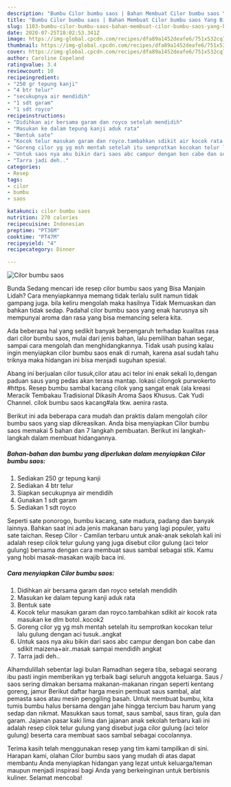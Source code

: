 ```yaml
---
description: "Bumbu Cilor bumbu saos | Bahan Membuat Cilor bumbu saos Yang Bisa Manjain Lidah"
title: "Bumbu Cilor bumbu saos | Bahan Membuat Cilor bumbu saos Yang Bisa Manjain Lidah"
slug: 1103-bumbu-cilor-bumbu-saos-bahan-membuat-cilor-bumbu-saos-yang-bisa-manjain-lidah
date: 2020-07-25T18:02:53.341Z
image: https://img-global.cpcdn.com/recipes/dfa89a1452deafe6/751x532cq70/cilor-bumbu-saos-foto-resep-utama.jpg
thumbnail: https://img-global.cpcdn.com/recipes/dfa89a1452deafe6/751x532cq70/cilor-bumbu-saos-foto-resep-utama.jpg
cover: https://img-global.cpcdn.com/recipes/dfa89a1452deafe6/751x532cq70/cilor-bumbu-saos-foto-resep-utama.jpg
author: Caroline Copeland
ratingvalue: 3.4
reviewcount: 10
recipeingredient:
- "250 gr tepung kanji"
- "4 btr telur"
- "secukupnya air mendidih"
- "1 sdt garam"
- "1 sdt royco"
recipeinstructions:
- "Didihkan air bersama garam dan royco setelah mendidih"
- "Masukan ke dalam tepung kanji aduk rata"
- "Bentuk sate"
- "Kocok telur masukan garam dan royco.tambahkan sdikit air kocok rata masukan ke dlm botol..kocok2"
- "Goreng cilor yg yg msh mentah setelah itu semprotkan kocokan telur lalu gulung dengan aci tusuk..angkat"
- "Untuk saos nya aku bikin dari saos abc campur dengan bon cabe dan sdikit maizena+air..masak sampai mendidih angkat"
- "Tarra jadi deh.."
categories:
- Resep
tags:
- cilor
- bumbu
- saos

katakunci: cilor bumbu saos 
nutrition: 270 calories
recipecuisine: Indonesian
preptime: "PT36M"
cooktime: "PT47M"
recipeyield: "4"
recipecategory: Dinner

---
```



![Cilor bumbu saos](https://img-global.cpcdn.com/recipes/dfa89a1452deafe6/751x532cq70/cilor-bumbu-saos-foto-resep-utama.jpg)

Bunda Sedang mencari ide resep cilor bumbu saos yang Bisa Manjain Lidah? Cara menyiapkannya memang tidak terlalu sulit namun tidak gampang juga. bila keliru mengolah maka hasilnya Tidak Memuaskan dan bahkan tidak sedap. Padahal cilor bumbu saos yang enak harusnya sih mempunyai aroma dan rasa yang bisa memancing selera kita.

Ada beberapa hal yang sedikit banyak berpengaruh terhadap kualitas rasa dari cilor bumbu saos, mulai dari jenis bahan, lalu pemilihan bahan segar, sampai cara mengolah dan menghidangkannya. Tidak usah pusing kalau ingin menyiapkan cilor bumbu saos enak di rumah, karena asal sudah tahu triknya maka hidangan ini bisa menjadi suguhan spesial.

Abang ini berjualan cilor tusuk,cilor atau aci telor ini enak sekali lo,dengan paduan saus yang pedas akan terasa mantap. lokasi cilongok purwokerto #https. Resep bumbu sambal kacang cilok yang sangat enak (ala kreasi Meracik Tembakau Tradisional Dikasih Aroma Saos Khusus. Cak Yudi Channel. cilok bumbu saos kacang#ala tkw. aenira rasta.


Berikut ini ada beberapa cara mudah dan praktis dalam mengolah cilor bumbu saos yang siap dikreasikan. Anda bisa menyiapkan Cilor bumbu saos memakai 5 bahan dan 7 langkah pembuatan. Berikut ini langkah-langkah dalam membuat hidangannya.

<!--inarticleads1-->

##### Bahan-bahan dan bumbu yang diperlukan dalam menyiapkan Cilor bumbu saos:

1. Sediakan 250 gr tepung kanji
1. Sediakan 4 btr telur
1. Siapkan secukupnya air mendidih
1. Gunakan 1 sdt garam
1. Sediakan 1 sdt royco


Seperti sate ponorogo, bumbu kacang, sate madura, padang dan banyak lainnya. Bahkan saat ini ada jenis makanan baru yang lagi populer, yaitu sate taichan. Resep Cilor - Camilan terbaru untuk anak-anak sekolah kali ini adalah resep cilok telur gulung yang juga disebut cilor gulung (aci telor gulung) bersama dengan cara membuat saus sambal sebagai stik. Kamu yang hobi masak-masakan wajib baca ini. 

<!--inarticleads2-->

##### Cara menyiapkan Cilor bumbu saos:

1. Didihkan air bersama garam dan royco setelah mendidih
1. Masukan ke dalam tepung kanji aduk rata
1. Bentuk sate
1. Kocok telur masukan garam dan royco.tambahkan sdikit air kocok rata masukan ke dlm botol..kocok2
1. Goreng cilor yg yg msh mentah setelah itu semprotkan kocokan telur lalu gulung dengan aci tusuk..angkat
1. Untuk saos nya aku bikin dari saos abc campur dengan bon cabe dan sdikit maizena+air..masak sampai mendidih angkat
1. Tarra jadi deh..


Alhamdulillah sebentar lagi bulan Ramadhan segera tiba, sebagai seorang ibu pasti ingin memberikan yg terbaik bagi seluruh anggota keluarga. Saus / saos sering dimakan bersama makanan-makanan ringan seperti kentang goreng, jamur Berikut daftar harga mesin pembuat saus sambal, alat pemasta saos atau mesin penggiling basah. Untuk membuat bumbu, kita tumis bumbu halus bersama dengan jahe hingga tercium bau harum yang sedap dan nikmat. Masukkan saus tomat, saus sambal, saus tiran, gula dan garam. Jajanan pasar kaki lima dan jajanan anak sekolah terbaru kali ini adalah resep cilok telur gulung yang disebut juga cilor gulung (aci telor gulung) beserta cara membuat saos sambal sebagai cocolannya. 

Terima kasih telah menggunakan resep yang tim kami tampilkan di sini. Harapan kami, olahan Cilor bumbu saos yang mudah di atas dapat membantu Anda menyiapkan hidangan yang lezat untuk keluarga/teman maupun menjadi inspirasi bagi Anda yang berkeinginan untuk berbisnis kuliner. Selamat mencoba!
